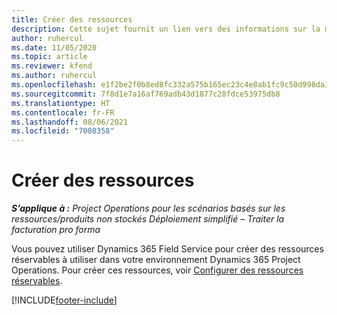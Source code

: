 ```yaml
---
title: Créer des ressources
description: Cette sujet fournit un lien vers des informations sur la manière de créer des ressources réservables.
author: ruhercul
ms.date: 11/05/2020
ms.topic: article
ms.reviewer: kfend
ms.author: ruhercul
ms.openlocfilehash: e1f2be2f0b8ed8fc332a575b165ec23c4e8ab1fc9c50d998da3459c05dbcead1
ms.sourcegitcommit: 7f8d1e7a16af769adb43d1877c28fdce53975db8
ms.translationtype: HT
ms.contentlocale: fr-FR
ms.lasthandoff: 08/06/2021
ms.locfileid: "7008358"
---
```

# <a name="create-resources"></a>Créer des ressources

_**S’applique à :** Project Operations pour les scénarios basés sur les ressources/produits non stockés Déploiement simplifié – Traiter la facturation pro forma_

Vous pouvez utiliser Dynamics 365 Field Service pour créer des ressources réservables à utiliser dans votre environnement Dynamics 365 Project Operations. Pour créer ces ressources, voir [Configurer des ressources réservables](/dynamics365/field-service/set-up-bookable-resources).


[!INCLUDE[footer-include](../includes/footer-banner.md)]